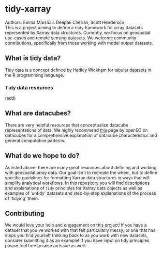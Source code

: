 # tidy-xarray

Authors: Emma Marshall. Deepak Cherian, Scott Henderson  
This is a project aiming to define a `tidy` framework for array datasets represented by Xarray data structures. Currently, we focus on geospatial use-cases and remote sensing datasets. We welcome community contributions, specifically from those working with model output datasets. 

## What is tidy data?

Tidy data is a concept defined by Hadley Wickham for tabular datasets in the R programming language. 

### Tidy data resources 

(add)

## What are datacubes?

There are very helpful resources that conceptualize datacube representations of data. We highly recommend [this](https://openeo.org/documentation/1.0/datacubes.html#what-are-datacubes) page by openEO on datacubes for a comprehensive explanation of datacube characteristics and general computation patterns. 

## What do we hope to do? 

As listed above, there are many great resources about defining and working with geospatial array data. Our goal isn't to recreate the wheel, but to define specific guidelines for formatting Xarray data structures in ways that will simplify analytical workflows. In this repository you will find descriptions and explanations of `tidy` principles for Xarray data objects as well as examples of 'untidy' datasets and step-by-step explanations of the process of 'tidying' them. 

## Contributing

We would love your help and engagement on this project! If you have a dataset that you've worked with that felt particularly messy, or one that has steps you find yourself thinking back to as you work with new datasets, consider submitting it as an example! If you have input on tidy principles please feel free to raise an issue as well. 

